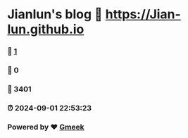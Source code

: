 # Jianlun's blog :link: https://Jian-lun.github.io 
### :page_facing_up: [1](https://Jian-lun.github.io/tag.html) 
### :speech_balloon: 0 
### :hibiscus: 3401 
### :alarm_clock: 2024-09-01 22:53:23 
### Powered by :heart: [Gmeek](https://github.com/Meekdai/Gmeek)
